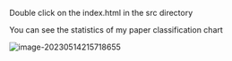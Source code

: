 Double click on the index.html in the src directory

You can see the statistics of my paper classification chart



![image-20230514215718655](D:\2_English_Software\74_Survis\survis_0.1.0_20151022\image-20230514215718655.png)
